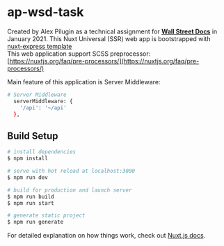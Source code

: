 # ap-wsd-task

Created by Alex Pilugin as a technical assignment for **[Wall Street Docs](https://www.wsd.tech)** in January 2021.
This Nuxt Universal (SSR) web app is bootstrapped with [nuxt-express template](https://github.com/nuxt-community/express-template)     
This web application support SCSS preprocessor: [https://nuxtjs.org/faq/pre-processors/](https://nuxtjs.org/faq/pre-processors/)

Main feature of this application is Server Middleware:
```bash
# Server Middleware
  serverMiddleware: {
    '/api': '~/api'
  },
```

## Build Setup

```bash
# install dependencies
$ npm install

# serve with hot reload at localhost:3000
$ npm run dev

# build for production and launch server
$ npm run build
$ npm run start

# generate static project
$ npm run generate
```

For detailed explanation on how things work, check out [Nuxt.js docs](https://nuxtjs.org).
